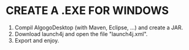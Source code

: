 CREATE A .EXE FOR WINDOWS
=========================

1. Compil AlgogoDesktop (with Maven, Eclipse, ...) and create a JAR.
2. Download launch4j and open the file "launch4j.xml".
3. Export and enjoy.
